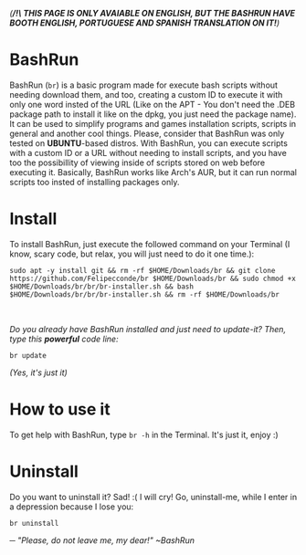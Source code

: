 _(**/!\ THIS PAGE IS ONLY AVAIABLE ON ENGLISH, BUT THE BASHRUN HAVE BOOTH ENGLISH, PORTUGUESE AND SPANISH TRANSLATION ON IT!**)_
# BashRun
BashRun (`br`) is a basic program made for execute bash scripts without needing download them, and too, creating a custom ID to execute it with only one word insted of the URL (Like on the APT - You don't need the .DEB package path to install it like on the dpkg, you just need the package name). It can be used to simplify programs and games installation scripts, scripts in general and another cool things. Please, consider that BashRun was only tested on **UBUNTU**-based distros. With BashRun, you can execute scripts with a custom ID or a URL without needing to install scripts, and you have too the possibillity of viewing inside of scripts stored on web before executing it. Basically, BashRun works like Arch's AUR, but it can run normal scripts too insted of installing packages only.
# Install
To install BashRun, just execute the followed command on your Terminal (I know, scary code, but relax, you will just need to do it one time.):
```
sudo apt -y install git && rm -rf $HOME/Downloads/br && git clone https://github.com/Felipecconde/br $HOME/Downloads/br && sudo chmod +x $HOME/Downloads/br/br/br-installer.sh && bash $HOME/Downloads/br/br/br-installer.sh && rm -rf $HOME/Downloads/br
```
<br>

_Do you already have BashRun installed and just need to update-it? Then, type this **powerful** code line:_
```
br update
```
_(Yes, it's just it)_
# How to use it
To get help with BashRun, type `br -h` in the Terminal. It's just it, enjoy :)
# Uninstall
Do you want to uninstall it? Sad! :( I will cry! Go, uninstall-me, while I enter in a depression because I lose you:
```
br uninstall
```
_─ "Please, do not leave me, my dear!"_
                            _~BashRun_
